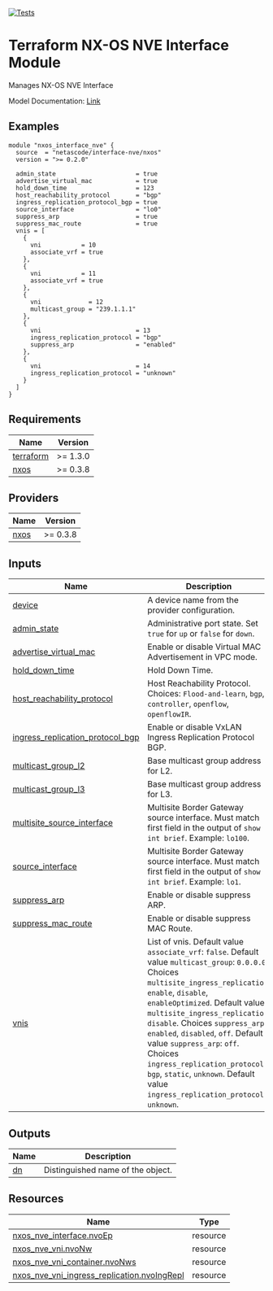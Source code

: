 <!-- BEGIN_TF_DOCS -->
[![Tests](https://github.com/netascode/terraform-nxos-interface-nve/actions/workflows/test.yml/badge.svg)](https://github.com/netascode/terraform-nxos-interface-nve/actions/workflows/test.yml)

# Terraform NX-OS NVE Interface Module

Manages NX-OS NVE Interface

Model Documentation: [Link](https://developer.cisco.com/docs/cisco-nexus-3000-and-9000-series-nx-api-rest-sdk-user-guide-and-api-reference-release-9-3x/#!configuring-nve-interfaces)

## Examples

```hcl
module "nxos_interface_nve" {
  source  = "netascode/interface-nve/nxos"
  version = ">= 0.2.0"

  admin_state                      = true
  advertise_virtual_mac            = true
  hold_down_time                   = 123
  host_reachability_protocol       = "bgp"
  ingress_replication_protocol_bgp = true
  source_interface                 = "lo0"
  suppress_arp                     = true
  suppress_mac_route               = true
  vnis = [
    {
      vni           = 10
      associate_vrf = true
    },
    {
      vni           = 11
      associate_vrf = true
    },
    {
      vni             = 12
      multicast_group = "239.1.1.1"
    },
    {
      vni                          = 13
      ingress_replication_protocol = "bgp"
      suppress_arp                 = "enabled"
    },
    {
      vni                          = 14
      ingress_replication_protocol = "unknown"
    }
  ]
}
```

## Requirements

| Name | Version |
|------|---------|
| <a name="requirement_terraform"></a> [terraform](#requirement\_terraform) | >= 1.3.0 |
| <a name="requirement_nxos"></a> [nxos](#requirement\_nxos) | >= 0.3.8 |

## Providers

| Name | Version |
|------|---------|
| <a name="provider_nxos"></a> [nxos](#provider\_nxos) | >= 0.3.8 |

## Inputs

| Name | Description | Type | Default | Required |
|------|-------------|------|---------|:--------:|
| <a name="input_device"></a> [device](#input\_device) | A device name from the provider configuration. | `string` | `null` | no |
| <a name="input_admin_state"></a> [admin\_state](#input\_admin\_state) | Administrative port state. Set `true` for `up` or `false` for `down`. | `bool` | `false` | no |
| <a name="input_advertise_virtual_mac"></a> [advertise\_virtual\_mac](#input\_advertise\_virtual\_mac) | Enable or disable Virtual MAC Advertisement in VPC mode. | `bool` | `false` | no |
| <a name="input_hold_down_time"></a> [hold\_down\_time](#input\_hold\_down\_time) | Hold Down Time. | `number` | `180` | no |
| <a name="input_host_reachability_protocol"></a> [host\_reachability\_protocol](#input\_host\_reachability\_protocol) | Host Reachability Protocol. Choices: `Flood-and-learn`, `bgp`, `controller`, `openflow`, `openflowIR`. | `string` | `"Flood-and-learn"` | no |
| <a name="input_ingress_replication_protocol_bgp"></a> [ingress\_replication\_protocol\_bgp](#input\_ingress\_replication\_protocol\_bgp) | Enable or disable VxLAN Ingress Replication Protocol BGP. | `bool` | `false` | no |
| <a name="input_multicast_group_l2"></a> [multicast\_group\_l2](#input\_multicast\_group\_l2) | Base multicast group address for L2. | `string` | `"0.0.0.0"` | no |
| <a name="input_multicast_group_l3"></a> [multicast\_group\_l3](#input\_multicast\_group\_l3) | Base multicast group address for L3. | `string` | `"0.0.0.0"` | no |
| <a name="input_multisite_source_interface"></a> [multisite\_source\_interface](#input\_multisite\_source\_interface) | Multisite Border Gateway source interface. Must match first field in the output of `show int brief`. Example: `lo100`. | `string` | `"unspecified"` | no |
| <a name="input_source_interface"></a> [source\_interface](#input\_source\_interface) | Multisite Border Gateway source interface. Must match first field in the output of `show int brief`. Example: `lo1`. | `string` | `"unspecified"` | no |
| <a name="input_suppress_arp"></a> [suppress\_arp](#input\_suppress\_arp) | Enable or disable suppress ARP. | `bool` | `false` | no |
| <a name="input_suppress_mac_route"></a> [suppress\_mac\_route](#input\_suppress\_mac\_route) | Enable or disable suppress MAC Route. | `bool` | `false` | no |
| <a name="input_vnis"></a> [vnis](#input\_vnis) | List of vnis. Default value `associate_vrf`: `false`. Default value `multicast_group`: `0.0.0.0`. Choices `multisite_ingress_replication`: `enable`, `disable`, `enableOptimized`. Default value `multisite_ingress_replication`: `disable`. Choices `suppress_arp`: `enabled`, `disabled`, `off`. Default value `suppress_arp`: `off`. Choices `ingress_replication_protocol`: `bgp`, `static`, `unknown`. Default value `ingress_replication_protocol`: `unknown`. | <pre>list(object({<br>    vni                           = number<br>    associate_vrf                 = optional(bool)<br>    multicast_group               = optional(string)<br>    multisite_ingress_replication = optional(string)<br>    suppress_arp                  = optional(string)<br>    ingress_replication_protocol  = optional(string)<br>  }))</pre> | `[]` | no |

## Outputs

| Name | Description |
|------|-------------|
| <a name="output_dn"></a> [dn](#output\_dn) | Distinguished name of the object. |

## Resources

| Name | Type |
|------|------|
| [nxos_nve_interface.nvoEp](https://registry.terraform.io/providers/netascode/nxos/latest/docs/resources/nve_interface) | resource |
| [nxos_nve_vni.nvoNw](https://registry.terraform.io/providers/netascode/nxos/latest/docs/resources/nve_vni) | resource |
| [nxos_nve_vni_container.nvoNws](https://registry.terraform.io/providers/netascode/nxos/latest/docs/resources/nve_vni_container) | resource |
| [nxos_nve_vni_ingress_replication.nvoIngRepl](https://registry.terraform.io/providers/netascode/nxos/latest/docs/resources/nve_vni_ingress_replication) | resource |
<!-- END_TF_DOCS -->